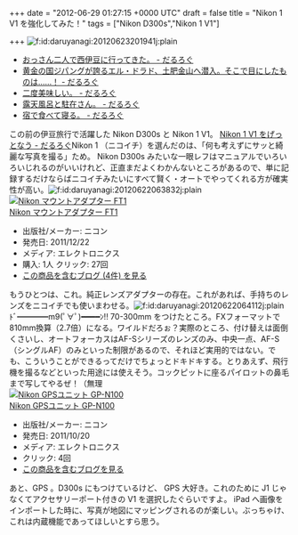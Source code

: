 
+++
date = "2012-06-29 01:27:15 +0000 UTC"
draft = false
title = "Nikon 1 V1 を強化してみた！"
tags = ["Nikon D300s","Nikon 1 V1"]

+++
<img src="http://cdn-ak.f.st-hatena.com/images/fotolife/d/daruyanagi/20120623/20120623201941.jpg" alt="f:id:daruyanagi:20120623201941j:plain" title="f:id:daruyanagi:20120623201941j:plain" class="hatena-fotolife"/>

<ul>
<li><a href="http://daruyanagi.hatenablog.com/entry/2012/06/24/174143">おっさん二人で西伊豆に行ってきた。 - だるろぐ</a></li>
<li><a href="http://daruyanagi.hatenablog.com/entry/2012/06/24/183810">黄金の国ジパングが誇るエル・ドラド、土肥金山へ潜入。そこで目にしたものは……！ - だるろぐ</a></li>
<li><a href="http://daruyanagi.hatenablog.com/entry/2012/06/24/211414">二度美味しい。 - だるろぐ</a></li>
<li><a href="http://daruyanagi.hatenablog.com/entry/2012/06/25/032051">露天風呂と駐在さん。 - だるろぐ</a></li>
<li><a href="http://daruyanagi.hatenablog.com/entry/2012/06/25/074624">宿で食べて寝る。 - だるろぐ</a></li>
</ul>この前の伊豆旅行で活躍した Nikon D300s と Nikon 1 V1。 <a href="http://daruyanagi.hatenablog.com/entry/2012/06/06/052011">Nikon 1 V1 をげっとなう - だるろぐ</a>Nikon 1  （ニコイチ）を選んだのは、「何も考えずにサッと綺麗な写真を撮る」ため。 Nikon D300s みたいな一眼レフはマニュアルでいろいろいじれるのがいいけれど、正直まだよくわかんないところがあるので、単に記録するだけならばニコイチみたいにすべて賢く・オートでやってくれる方が確実性が高い。<img src="http://cdn-ak.f.st-hatena.com/images/fotolife/d/daruyanagi/20120622/20120622063832.jpg" alt="f:id:daruyanagi:20120622063832j:plain" title="f:id:daruyanagi:20120622063832j:plain" class="hatena-fotolife"/><div class="hatena-asin-detail"><a href="http://www.amazon.co.jp/exec/obidos/ASIN/B005OD1DH2/bestylesnet-22/"><img src="http://ecx.images-amazon.com/images/I/41xIiu6sojL._SL160_.jpg" class="hatena-asin-detail-image" alt="Nikon マウントアダプター FT1" title="Nikon マウントアダプター FT1"/></a><div class="hatena-asin-detail-info"><a href="http://www.amazon.co.jp/exec/obidos/ASIN/B005OD1DH2/bestylesnet-22/">Nikon マウントアダプター FT1</a><ul><li><span class="hatena-asin-detail-label">出版社/メーカー:</span> ニコン</li><li><span class="hatena-asin-detail-label">発売日:</span> 2011/12/22</li><li><span class="hatena-asin-detail-label">メディア:</span> エレクトロニクス</li><li><span class="hatena-asin-detail-label">購入</span>: 1人 <span class="hatena-asin-detail-label">クリック</span>: 27回</li><li><a href="http://d.hatena.ne.jp/asin/B005OD1DH2/bestylesnet-22" target="_blank">この商品を含むブログ (4件) を見る</a></li></ul></div><div class="hatena-asin-detail-foot"></div></div>もうひとつは、これ。純正レンズアダプターの存在。これがあれば、手持ちのレンズをニコイチでも使いまわせる。<img src="http://cdn-ak.f.st-hatena.com/images/fotolife/d/daruyanagi/20120622/20120622064112.jpg" alt="f:id:daruyanagi:20120622064112j:plain" title="f:id:daruyanagi:20120622064112j:plain" class="hatena-fotolife"/>ﾄﾞ━━━━m9(ﾟ∀ﾟ)━━━━ﾝ!! 70-300mm をつけたところ。FXフォーマットで810mm換算（2.7倍）になる。ワイルドだろぉ？実際のところ、付け替えは面倒くさいし、オートフォーカスはAF-Sシリーズのレンズのみ、中央一点、AF-S（シングルAF）のみといった制限があるので、それほど実用的ではない。でも、こういうことができるってだけでちょっとドキドキする。とりあえず、飛行機を撮るなどといった用途には使えそう。コックピットに座るパイロットの鼻毛まで写してやるぜ！（無理<div class="hatena-asin-detail"><a href="http://www.amazon.co.jp/exec/obidos/ASIN/B005OD1DHM/bestylesnet-22/"><img src="http://ecx.images-amazon.com/images/I/41Sx94SgHAL._SL160_.jpg" class="hatena-asin-detail-image" alt="Nikon GPSユニット GP-N100" title="Nikon GPSユニット GP-N100"/></a><div class="hatena-asin-detail-info"><a href="http://www.amazon.co.jp/exec/obidos/ASIN/B005OD1DHM/bestylesnet-22/">Nikon GPSユニット GP-N100</a><ul><li><span class="hatena-asin-detail-label">出版社/メーカー:</span> ニコン</li><li><span class="hatena-asin-detail-label">発売日:</span> 2011/10/20</li><li><span class="hatena-asin-detail-label">メディア:</span> エレクトロニクス</li><li> <span class="hatena-asin-detail-label">クリック</span>: 4回</li><li><a href="http://d.hatena.ne.jp/asin/B005OD1DHM/bestylesnet-22" target="_blank">この商品を含むブログを見る</a></li></ul></div><div class="hatena-asin-detail-foot"></div></div>あと、GPS 。D300s にもつけているけど、 GPS 大好き。これのために J1 じゃなくてアクセサリーポート付きの V1 を選択したぐらいですよ。 iPad へ画像をインポートした時に、写真が地図にマッピングされるのが楽しい。ぶっちゃけ、これは内蔵機能であってほしいとすら思う。



